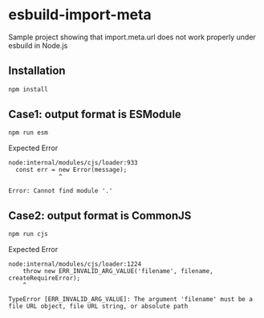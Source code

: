 # esbuild-import-meta
Sample project showing that import.meta.url does not work properly under esbuild in Node.js

## Installation

```bash
npm install
```

## Case1: output format is ESModule

```bash
npm run esm
```

Expected Error

```
node:internal/modules/cjs/loader:933
  const err = new Error(message);
              ^

Error: Cannot find module '.'
```

## Case2: output format is CommonJS

```bash
npm run cjs
```

Expected Error

```
node:internal/modules/cjs/loader:1224
    throw new ERR_INVALID_ARG_VALUE('filename', filename, createRequireError);
    ^

TypeError [ERR_INVALID_ARG_VALUE]: The argument 'filename' must be a file URL object, file URL string, or absolute path 
```
